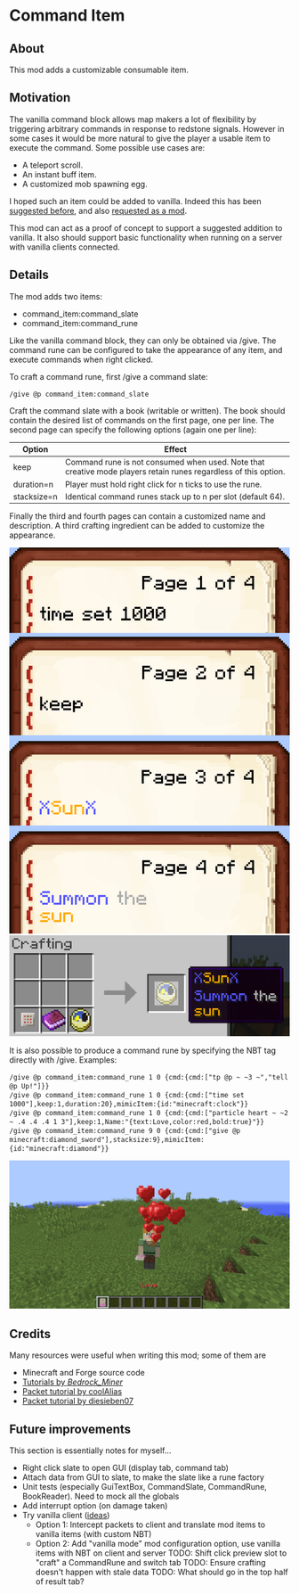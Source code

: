 # Command Item

## About

This mod adds a customizable consumable item.

## Motivation

The vanilla command block allows map makers a lot of flexibility by triggering arbitrary commands in response to redstone signals. However in some cases it
would be more natural to give the player a usable item to execute the command. Some possible use cases are:
* A teleport scroll.
* An instant buff item.
* A customized mob spawning egg.

I hoped such an item could be added to vanilla. Indeed this has been [suggested before](http://www.reddit.com/r/minecraftsuggestions/comments/16oczq/consumable_command_item/),
and also [requested as a mod](http://www.minecraftforum.net/forums/mapping-and-modding/minecraft-mods/requests-ideas-for-mods/2381398-command-item-mod-request).

This mod can act as a proof of concept to support a suggested addition to vanilla. It also should support basic functionality when running on a server with vanilla clients
connected.

## Details

The mod adds two items:
* command\_item:command\_slate
* command\_item:command\_rune

Like the vanilla command block, they can only be obtained via /give. The command rune can be configured to take the appearance of any item, and execute commands when right clicked.

To craft a command rune, first /give a command slate:
```
/give @p command_item:command_slate
```
Craft the command slate with a book (writable or written). The book should contain the desired list of commands on the first page,
one per line. The second page can specify the following options (again one per line):

Option|Effect
----|----
keep|Command rune is not consumed when used. Note that creative mode players retain runes regardless of this option.
duration=n|Player must hold right click for n ticks to use the rune.
stacksize=n|Identical command runes stack up to n per slot (default 64).

Finally the third and fourth pages can contain a customized name and description. A third crafting ingredient can be added to
customize the appearance.

![Example book](images/book.png)
![Crafting recipe](images/crafting.png)

It is also possible to produce a command rune by specifying the NBT tag directly with /give. Examples:
```
/give @p command_item:command_rune 1 0 {cmd:{cmd:["tp @p ~ ~3 ~","tell @p Up!"]}}
/give @p command_item:command_rune 1 0 {cmd:{cmd:["time set 1000"],keep:1,duration:20},mimicItem:{id:"minecraft:clock"}}
/give @p command_item:command_rune 1 0 {cmd:{cmd:["particle heart ~ ~2 ~ .4 .4 .4 1 3"],keep:1,Name:"{text:Love,color:red,bold:true}"}}
/give @p command_item:command_rune 9 0 {cmd:{cmd:["give @p minecraft:diamond_sword"],stacksize:9},mimicItem:{id:"minecraft:diamond"}}
```

![An item producing particles](images/particles.png)

## Credits
Many resources were useful when writing this mod; some of them are
* Minecraft and Forge source code
* [Tutorials by _Bedrock_Miner_](bedrockminer.jimdo.com/modding-tutorials/)
* [Packet tutorial by coolAlias](http://www.minecraftforum.net/forums/mapping-and-modding/mapping-and-modding-tutorials/2137055-1-7-x-1-8-customizing-packet-handling-with)
* [Packet tutorial by diesieben07](http://www.minecraftforge.net/forum/index.php/topic,20135.0.html)

## Future improvements

This section is essentially notes for myself...
* Right click slate to open GUI (display tab, command tab)
* Attach data from GUI to slate, to make the slate like a rune factory
* Unit tests (especially GuiTextBox, CommandSlate, CommandRune, BookReader). Need to mock all the globals
* Add interrupt option (on damage taken)
* Try vanilla client ([ideas](http://www.minecraftforge.net/forum/index.php/topic,31765.html))
	* Option 1: Intercept packets to client and translate mod items to vanilla items (with custom NBT)
	* Option 2: Add "vanilla mode" mod configuration option, use vanilla items with NBT on client and server
TODO: Shift click preview slot to "craft" a CommandRune and switch tab
TODO: Ensure crafting doesn't happen with stale data
TODO: What should go in the top half of result tab?